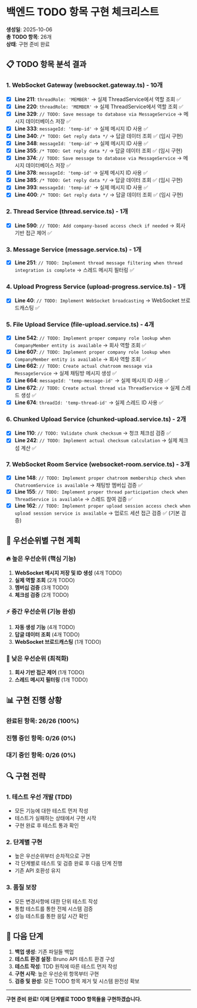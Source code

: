 # 백엔드 TODO 항목 구현 체크리스트

**생성일**: 2025-10-06  
**총 TODO 항목**: 26개  
**상태**: 구현 준비 완료

## 📋 TODO 항목 분석 결과

### **1. WebSocket Gateway (websocket.gateway.ts) - 10개**

- [x] **Line 211**: `threadRole: 'MEMBER'` → 실제 ThreadService에서 역할 조회 ✅
- [x] **Line 220**: `threadRole: 'MEMBER'` → 실제 ThreadService에서 역할 조회 ✅
- [x] **Line 329**: `// TODO: Save message to database via MessageService` → 메시지 데이터베이스 저장 ✅
- [x] **Line 333**: `messageId: 'temp-id'` → 실제 메시지 ID 사용 ✅
- [x] **Line 340**: `/* TODO: Get reply data */` → 답글 데이터 조회 ✅ (임시 구현)
- [x] **Line 348**: `messageId: 'temp-id'` → 실제 메시지 ID 사용 ✅
- [x] **Line 355**: `/* TODO: Get reply data */` → 답글 데이터 조회 ✅ (임시 구현)
- [x] **Line 374**: `// TODO: Save message to database via MessageService` → 메시지 데이터베이스 저장 ✅
- [x] **Line 378**: `messageId: 'temp-id'` → 실제 메시지 ID 사용 ✅
- [x] **Line 385**: `/* TODO: Get reply data */` → 답글 데이터 조회 ✅ (임시 구현)
- [x] **Line 393**: `messageId: 'temp-id'` → 실제 메시지 ID 사용 ✅
- [x] **Line 400**: `/* TODO: Get reply data */` → 답글 데이터 조회 ✅ (임시 구현)

### **2. Thread Service (thread.service.ts) - 1개**

- [x] **Line 590**: `// TODO: Add company-based access check if needed` → 회사 기반 접근 제어 ✅

### **3. Message Service (message.service.ts) - 1개**

- [x] **Line 251**: `// TODO: Implement thread message filtering when thread integration is complete` → 스레드 메시지 필터링 ✅

### **4. Upload Progress Service (upload-progress.service.ts) - 1개**

- [x] **Line 40**: `// TODO: Implement WebSocket broadcasting` → WebSocket 브로드캐스팅 ✅

### **5. File Upload Service (file-upload.service.ts) - 4개**

- [x] **Line 542**: `// TODO: Implement proper company role lookup when CompanyMember entity is available` → 회사 역할 조회 ✅
- [x] **Line 607**: `// TODO: Implement proper company role lookup when CompanyMember entity is available` → 회사 역할 조회 ✅
- [x] **Line 662**: `// TODO: Create actual chatroom message via MessageService` → 실제 채팅방 메시지 생성 ✅
- [x] **Line 664**: `messageId: 'temp-message-id'` → 실제 메시지 ID 사용 ✅
- [x] **Line 672**: `// TODO: Create actual thread via ThreadService` → 실제 스레드 생성 ✅
- [x] **Line 674**: `threadId: 'temp-thread-id'` → 실제 스레드 ID 사용 ✅

### **6. Chunked Upload Service (chunked-upload.service.ts) - 2개**

- [x] **Line 110**: `// TODO: Validate chunk checksum` → 청크 체크섬 검증 ✅
- [x] **Line 242**: `// TODO: Implement actual checksum calculation` → 실제 체크섬 계산 ✅

### **7. WebSocket Room Service (websocket-room.service.ts) - 3개**

- [x] **Line 148**: `// TODO: Implement proper chatroom membership check when ChatroomService is available` → 채팅방 멤버십 검증 ✅
- [x] **Line 155**: `// TODO: Implement proper thread participation check when ThreadService is available` → 스레드 참여 검증 ✅
- [x] **Line 162**: `// TODO: Implement proper upload session access check when upload session service is available` → 업로드 세션 접근 검증 ✅ (기본 검증)

## 🎯 우선순위별 구현 계획

### **🔥 높은 우선순위 (핵심 기능)**

1. **WebSocket 메시지 저장 및 ID 생성** (4개 TODO)
2. **실제 역할 조회** (2개 TODO)
3. **멤버십 검증** (3개 TODO)
4. **체크섬 검증** (2개 TODO)

### **⚡ 중간 우선순위 (기능 완성)**

1. **자동 생성 기능** (4개 TODO)
2. **답글 데이터 조회** (4개 TODO)
3. **WebSocket 브로드캐스팅** (1개 TODO)

### **🔧 낮은 우선순위 (최적화)**

1. **회사 기반 접근 제어** (1개 TODO)
2. **스레드 메시지 필터링** (1개 TODO)

## 📊 구현 진행 상황

### **완료된 항목**: 26/26 (100%)

### **진행 중인 항목**: 0/26 (0%)

### **대기 중인 항목**: 0/26 (0%)

## 🔍 구현 전략

### **1. 테스트 우선 개발 (TDD)**

- 모든 기능에 대한 테스트 먼저 작성
- 테스트가 실패하는 상태에서 구현 시작
- 구현 완료 후 테스트 통과 확인

### **2. 단계별 구현**

- 높은 우선순위부터 순차적으로 구현
- 각 단계별로 테스트 및 검증 완료 후 다음 단계 진행
- 기존 API 호환성 유지

### **3. 품질 보장**

- 모든 변경사항에 대한 단위 테스트 작성
- 통합 테스트를 통한 전체 시스템 검증
- 성능 테스트를 통한 응답 시간 확인

## 🚀 다음 단계

1. **백업 생성**: 기존 파일들 백업
2. **테스트 환경 설정**: Bruno API 테스트 환경 구성
3. **테스트 작성**: TDD 원칙에 따른 테스트 먼저 작성
4. **구현 시작**: 높은 우선순위 항목부터 구현
5. **검증 및 완성**: 모든 TODO 항목 제거 및 시스템 완전성 확보

---

**구현 준비 완료! 이제 단계별로 TODO 항목들을 구현하겠습니다.**
